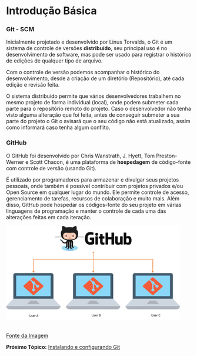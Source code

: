 # Introdução Básica

### Git - SCM

Inicialmente projetado e desenvolvido por Linus Torvalds, o Git é um sistema de controle de versões **distribuído**, seu principal uso é no desenvolvimento de software, mas pode ser usado para registrar o histórico de edições de qualquer tipo de arquivo. 

Com o controle de versão podemos acompanhar o histórico do desenvolvimento, desde a criação de um diretório (Repositório), até cada edição e revisão feita.

O sistema distribuído permite que vários desenvolvedores trabalhem no mesmo projeto de forma individual (local), onde podem submeter cada parte para o repositório remoto do projeto. Caso o desenvolvedor não tenha visto alguma alteração que foi feita, antes de conseguir submeter a sua parte do projeto o Git o avisará que o seu código não está atualizado, assim como informará caso tenha algum conflito. 

### GitHub

O GitHub foi desenvolvido por Chris Wanstrath, J. Hyett, Tom Preston-Werner e Scott Chacon, é uma plataforma de **hospedagem** de código-fonte com controle de versão (usando Git).

É utilizado por programadores para armazenar e divulgar seus projetos pessoais, onde também é possível contribuir com projetos privados e/ou Open Source em qualquer lugar do mundo. Ele permite controle de acesso, gerenciamento de tarefas, recursos de colaboração e muito mais. Além disso, GitHub pode hospedar os códigos-fonte do seu projeto em várias linguagens de programação e manter o controle de cada uma das alterações feitas em cada iteração.

<img src="imagens/gitHub.png" width=473 height=256><br><br>

[Fonte da Imagem](https://www.edureka.co/blog/git-vs-github/)<br>

**Próximo Tópico:** [Instalando e configurando Git](instalacao.md)
